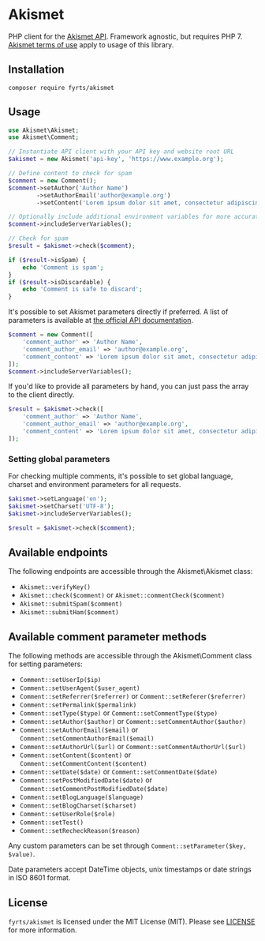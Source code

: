 # Akismet

PHP client for the [Akismet API](https://akismet.com/development/). Framework agnostic, but requires PHP 7. [Akismet
terms of use](https://akismet.com/tos/) apply to usage of this library.

## Installation

`composer require fyrts/akismet`

## Usage

```php
use Akismet\Akismet;
use Akismet\Comment;

// Instantiate API client with your API key and website root URL
$akismet = new Akismet('api-key', 'https://www.example.org');

// Define content to check for spam
$comment = new Comment();
$comment->setAuthor('Author Name')
        ->setAuthorEmail('author@example.org')
        ->setContent('Lorem ipsum dolor sit amet, consectetur adipiscing elit.');

// Optionally include additional environment variables for more accurate result
$comment->includeServerVariables();

// Check for spam
$result = $akismet->check($comment);

if ($result->isSpam) {
    echo 'Comment is spam';
}
if ($result->isDiscardable) {
    echo 'Comment is safe to discard';
}
```

It's possible to set Akismet parameters directly if preferred. A list of parameters is available at [the official API
documentation](https://akismet.com/development/api/#comment-check).

```php
$comment = new Comment([
    'comment_author' => 'Author Name',
    'comment_author_email' => 'author@example.org',
    'comment_content' => 'Lorem ipsum dolor sit amet, consectetur adipiscing elit.',
]);
$comment->includeServerVariables();
```

If you'd like to provide all parameters by hand, you can just pass the array to the client directly.

```php
$result = $akismet->check([
    'comment_author' => 'Author Name',
    'comment_author_email' => 'author@example.org',
    'comment_content' => 'Lorem ipsum dolor sit amet, consectetur adipiscing elit.',
]);
```

### Setting global parameters

For checking multiple comments, it's possible to set global language, charset and environment parameters for all
requests.

```php
$akismet->setLanguage('en');
$akismet->setCharset('UTF-8');
$akismet->includeServerVariables();

$result = $akismet->check($comment);
```

## Available endpoints

The following endpoints are accessible through the Akismet\Akismet class:

* `Akismet::verifyKey()`
* `Akismet::check($comment)` or `Akismet::commentCheck($comment)`
* `Akismet::submitSpam($comment)`
* `Akismet::submitHam($comment)`

## Available comment parameter methods

The following methods are accessible through the Akismet\Comment class for setting parameters:

* `Comment::setUserIp($ip)`
* `Comment::setUserAgent($user_agent)`
* `Comment::setReferrer($referrer)` or `Comment::setReferer($referrer)`
* `Comment::setPermalink($permalink)`
* `Comment::setType($type)` or `Comment::setCommentType($type)`
* `Comment::setAuthor($author)` or `Comment::setCommentAuthor($author)`
* `Comment::setAuthorEmail($email)` or `Comment::setCommentAuthorEmail($email)`
* `Comment::setAuthorUrl($url)` or `Comment::setCommentAuthorUrl($url)`
* `Comment::setContent($content)` or `Comment::setCommentContent($content)`
* `Comment::setDate($date)` or `Comment::setCommentDate($date)`
* `Comment::setPostModifiedDate($date)` or `Comment::setCommentPostModifiedDate($date)`
* `Comment::setBlogLanguage($language)`
* `Comment::setBlogCharset($charset)`
* `Comment::setUserRole($role)`
* `Comment::setTest()`
* `Comment::setRecheckReason($reason)`

Any custom parameters can be set through `Comment::setParameter($key, $value)`.

Date parameters accept DateTime objects, unix timestamps or date strings in ISO 8601 format.

## License

`fyrts/akismet` is licensed under the MIT License (MIT). Please see [LICENSE](LICENSE) for more information.